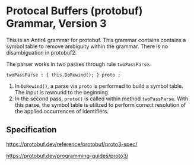 # Protocal Buffers (protobuf) Grammar, Version 3

This is an Antlr4 grammar for protobuf. This grammar
contains contains a symbol table to remove ambiguity
within the grammar. There is no disambiguation in protobuf2.

The parser works in two passes through rule `twoPassParse`.
```
twoPassParse : { this.DoRewind(); } proto ;
```
1) In `DoRewind()`, a parse via `proto` is performed to build a symbol table.
The input is rewound to the beginning.
1) In the second pass, `proto()` is called within method `twoPassParse`.
With this parse, the symbol table is utilized to perform correct resolution
of the applied occurrences of identifiers.

## Specification

https://protobuf.dev/reference/protobuf/proto3-spec/

https://protobuf.dev/programming-guides/proto3/
